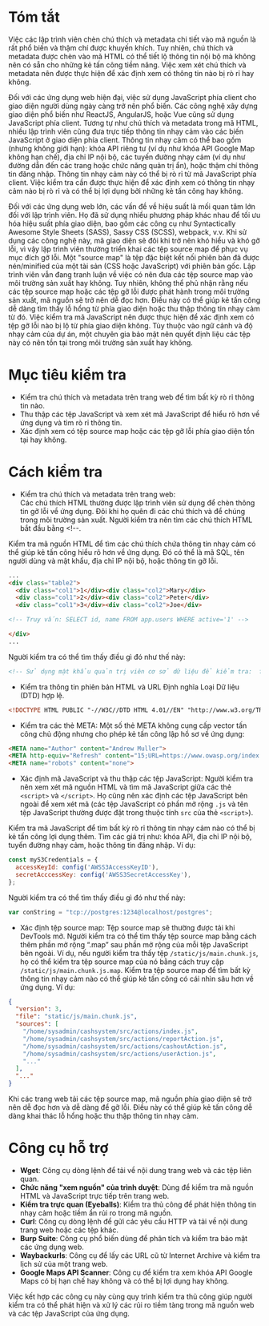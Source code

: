 # Tóm tắt  
Việc các lập trình viên chèn chú thích và metadata chi tiết vào mã nguồn là rất phổ biến và thậm chí được khuyến khích. Tuy nhiên, chú thích và metadata được chèn vào mã HTML có thể tiết lộ thông tin nội bộ mà không nên có sẵn cho những kẻ tấn công tiềm năng. Việc xem xét chú thích và metadata nên được thực hiện để xác định xem có thông tin nào bị rò rỉ hay không.

Đối với các ứng dụng web hiện đại, việc sử dụng JavaScript phía client cho giao diện người dùng ngày càng trở nên phổ biến. Các công nghệ xây dựng giao diện phổ biến như ReactJS, AngularJS, hoặc Vue cũng sử dụng JavaScript phía client. Tương tự như chú thích và metadata trong mã HTML, nhiều lập trình viên cũng đưa trực tiếp thông tin nhạy cảm vào các biến JavaScript ở giao diện phía client. Thông tin nhạy cảm có thể bao gồm (nhưng không giới hạn): khóa API riêng tư (ví dụ như khóa API Google Map không hạn chế), địa chỉ IP nội bộ, các tuyến đường nhạy cảm (ví dụ như đường dẫn đến các trang hoặc chức năng quản trị ẩn), hoặc thậm chí thông tin đăng nhập. Thông tin nhạy cảm này có thể bị rò rỉ từ mã JavaScript phía client. Việc kiểm tra cần được thực hiện để xác định xem có thông tin nhạy cảm nào bị rò rỉ và có thể bị lợi dụng bởi những kẻ tấn công hay không.

Đối với các ứng dụng web lớn, các vấn đề về hiệu suất là mối quan tâm lớn đối với lập trình viên. Họ đã sử dụng nhiều phương pháp khác nhau để tối ưu hóa hiệu suất phía giao diện, bao gồm các công cụ như Syntactically Awesome Style Sheets (SASS), Sassy CSS (SCSS), webpack, v.v. Khi sử dụng các công nghệ này, mã giao diện sẽ đôi khi trở nên khó hiểu và khó gỡ lỗi, vì vậy lập trình viên thường triển khai các tệp source map để phục vụ mục đích gỡ lỗi. Một "source map" là tệp đặc biệt kết nối phiên bản đã được nén/minified của một tài sản (CSS hoặc JavaScript) với phiên bản gốc. Lập trình viên vẫn đang tranh luận về việc có nên đưa các tệp source map vào môi trường sản xuất hay không. Tuy nhiên, không thể phủ nhận rằng nếu các tệp source map hoặc các tệp gỡ lỗi được phát hành trong môi trường sản xuất, mã nguồn sẽ trở nên dễ đọc hơn. Điều này có thể giúp kẻ tấn công dễ dàng tìm thấy lỗ hổng từ phía giao diện hoặc thu thập thông tin nhạy cảm từ đó. Việc kiểm tra mã JavaScript nên được thực hiện để xác định xem có tệp gỡ lỗi nào bị lộ từ phía giao diện không. Tùy thuộc vào ngữ cảnh và độ nhạy cảm của dự án, một chuyên gia bảo mật nên quyết định liệu các tệp này có nên tồn tại trong môi trường sản xuất hay không.

# Mục tiêu kiểm tra  
- Kiểm tra chú thích và metadata trên trang web để tìm bất kỳ rò rỉ thông tin nào.  
- Thu thập các tệp JavaScript và xem xét mã JavaScript để hiểu rõ hơn về ứng dụng và tìm rò rỉ thông tin.  
- Xác định xem có tệp source map hoặc các tệp gỡ lỗi phía giao diện tồn tại hay không.  

# Cách kiểm tra  
- Kiểm tra chú thích và metadata trên trang web:  
Các chú thích HTML thường được lập trình viên sử dụng để chèn thông tin gỡ lỗi về ứng dụng. Đôi khi họ quên đi các chú thích và để chúng trong môi trường sản xuất. Người kiểm tra nên tìm các chú thích HTML bắt đầu bằng <!--.  

Kiểm tra mã nguồn HTML để tìm các chú thích chứa thông tin nhạy cảm có thể giúp kẻ tấn công hiểu rõ hơn về ứng dụng. Đó có thể là mã SQL, tên người dùng và mật khẩu, địa chỉ IP nội bộ, hoặc thông tin gỡ lỗi.  

```html
...
<div class="table2">
  <div class="col1">1</div><div class="col2">Mary</div>
  <div class="col1">2</div><div class="col2">Peter</div>
  <div class="col1">3</div><div class="col2">Joe</div>

<!-- Truy vấn: SELECT id, name FROM app.users WHERE active='1' -->

</div>
...
```

Người kiểm tra có thể tìm thấy điều gì đó như thế này:

```html
<!-- Sử dụng mật khẩu quản trị viên cơ sở dữ liệu để kiểm tra:  f@keP@a$$w0rD -->
```

- Kiểm tra thông tin phiên bản HTML và URL Định nghĩa Loại Dữ liệu (DTD) hợp lệ.

```html
<!DOCTYPE HTML PUBLIC "-//W3C//DTD HTML 4.01//EN" "http://www.w3.org/TR/html4/strict.dtd">
```

- Kiểm tra các thẻ META: Một số thẻ META không cung cấp vector tấn công chủ động nhưng cho phép kẻ tấn công lập hồ sơ về ứng dụng:

```html
<META name="Author" content="Andrew Muller">
<META http-equiv="Refresh" content="15;URL=https://www.owasp.org/index.html">
<META name="robots" content="none">
```

- Xác định mã JavaScript và thu thập các tệp JavaScript:
Người kiểm tra nên xem xét mã nguồn HTML và tìm mã JavaScript giữa các thẻ `<script>` và `</script>`. Họ cũng nên xác định các tệp JavaScript bên ngoài để xem xét mã (các tệp JavaScript có phần mở rộng `.js` và tên tệp JavaScript thường được đặt trong thuộc tính `src` của thẻ `<script>`).

Kiểm tra mã JavaScript để tìm bất kỳ rò rỉ thông tin nhạy cảm nào có thể bị kẻ tấn công lợi dụng thêm. Tìm các giá trị như: khóa API, địa chỉ IP nội bộ, tuyến đường nhạy cảm, hoặc thông tin đăng nhập. Ví dụ:

```javascript
const myS3Credentials = {
  accessKeyId: config('AWSS3AccessKeyID'),
  secretAcccessKey: config('AWSS3SecretAccessKey'),
};
```

Người kiểm tra có thể tìm thấy điều gì đó như thế này:

```javascript
var conString = "tcp://postgres:1234@localhost/postgres";
```

- Xác định tệp source map:
Tệp source map sẽ thường được tải khi DevTools mở. Người kiểm tra có thể tìm thấy tệp source map bằng cách thêm phần mở rộng “.map” sau phần mở rộng của mỗi tệp JavaScript bên ngoài. Ví dụ, nếu người kiểm tra thấy tệp `/static/js/main.chunk.js`, họ có thể kiểm tra tệp source map của nó bằng cách truy cập `/static/js/main.chunk.js.map`.
Kiểm tra tệp source map để tìm bất kỳ thông tin nhạy cảm nào có thể giúp kẻ tấn công có cái nhìn sâu hơn về ứng dụng. Ví dụ:

```json
{
  "version": 3,
  "file": "static/js/main.chunk.js",
  "sources": [
    "/home/sysadmin/cashsystem/src/actions/index.js",
    "/home/sysadmin/cashsystem/src/actions/reportAction.js",
    "/home/sysadmin/cashsystem/src/actions/cashoutAction.js",
    "/home/sysadmin/cashsystem/src/actions/userAction.js",
    "..."
  ],
  "..."
}
```

Khi các trang web tải các tệp source map, mã nguồn phía giao diện sẽ trở nên dễ đọc hơn và dễ dàng để gỡ lỗi. Điều này có thể giúp kẻ tấn công dễ dàng khai thác lỗ hổng hoặc thu thập thông tin nhạy cảm.

# Công cụ hỗ trợ
- **Wget**: Công cụ dòng lệnh để tải về nội dung trang web và các tệp liên quan.
- **Chức năng "xem nguồn" của trình duyệt**: Dùng để kiểm tra mã nguồn HTML và JavaScript trực tiếp trên trang web.
- **Kiểm tra trực quan (Eyeballs)**: Kiểm tra thủ công để phát hiện thông tin nhạy cảm hoặc tiềm ẩn rủi ro trong mã nguồn.
- **Curl**: Công cụ dòng lệnh để gửi các yêu cầu HTTP và tải về nội dung trang web hoặc các tệp khác.
- **Burp Suite**: Công cụ phổ biến dùng để phân tích và kiểm tra bảo mật các ứng dụng web.
- **Waybackurls**: Công cụ để lấy các URL cũ từ Internet Archive và kiểm tra lịch sử của một trang web.
- **Google Maps API Scanner**: Công cụ để kiểm tra xem khóa API Google Maps có bị hạn chế hay không và có thể bị lợi dụng hay không. 

Việc kết hợp các công cụ này cùng quy trình kiểm tra thủ công giúp người kiểm tra có thể phát hiện và xử lý các rủi ro tiềm tàng trong mã nguồn web và các tệp JavaScript của ứng dụng.